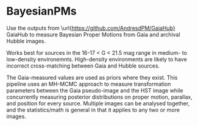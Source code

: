 # BayesianPMs
Use the outputs from \url{https://github.com/AndresdPM/GaiaHub} GaiaHub to measure Bayesian Proper Motions from Gaia and archival Hubble images.

Works best for sources in the 16-17 < G < 21.5 mag range in medium- to low-density environemnts. High-density environments are likely to have incorrect cross-matching between Gaia and Hubble sources. 

The Gaia-measured values are used as priors where they exist. This pipeline uses an MH-MCMC approach to measure transformation parameters between the Gaia pseudo-image and the HST image while concurrently measuring posterior distributions on proper motion, parallax, and position for every source. Multiple images can be analysed together, and the statistics/math is general in that it applies to any two or more images. 
